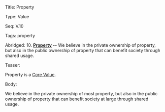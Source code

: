 Title:  Property

Type:   Value

Seq:    V.10

Tags:   property

Abridged: 10. **[Property](https://www.practopians.org/tags/property.html)** -- We believe in the private ownership of property, but also in the public ownership of property that can benefit society through shared usage.

Teaser: 
 
Property is a [Core Value](../core/values.html).

Body:   
 
We believe in the private ownership of most property, but also in the public ownership of property that can benefit society at large through shared usage.


